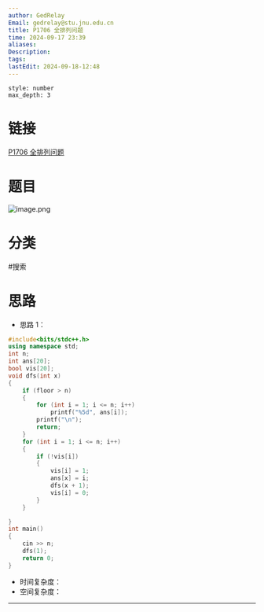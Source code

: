 ```yaml
---
author: GedRelay
Email: gedrelay@stu.jnu.edu.cn
title: P1706 全排列问题
time: 2024-09-17 23:39
aliases: 
Description: 
tags: 
lastEdit: 2024-09-18-12:48
---
```


```toc
style: number
max_depth: 3
```

# 链接
[P1706 全排列问题](https://www.luogu.com.cn/problem/P1706) 

# 题目
![image.png](https://ged-pic-bed.oss-cn-guangzhou.aliyuncs.com/img/202409172339598.png)


# 分类
#搜索 

# 思路
- 思路 1：


```cpp
#include<bits/stdc++.h>
using namespace std;
int n;
int ans[20];
bool vis[20];
void dfs(int x)
{
	if (floor > n)
	{
		for (int i = 1; i <= n; i++)
			printf("%5d", ans[i]);
		printf("\n");
		return;
	}
	for (int i = 1; i <= n; i++)
	{
		if (!vis[i])
		{
			vis[i] = 1;
			ans[x] = i;
			dfs(x + 1);
			vis[i] = 0;
		}
	}

}
int main()
{
	cin >> n;
	dfs(1);
	return 0;
}
```


- 时间复杂度：
- 空间复杂度：


---

